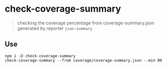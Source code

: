 # check-coverage-summary

> checking the coverage percentage from coverage-summary.json generated by reporter `json-summary`

## Use

```shell
npm i -D check-coverage-summary
check-coverage-summary --from coverage/coverage-summary.json --min 80
```
